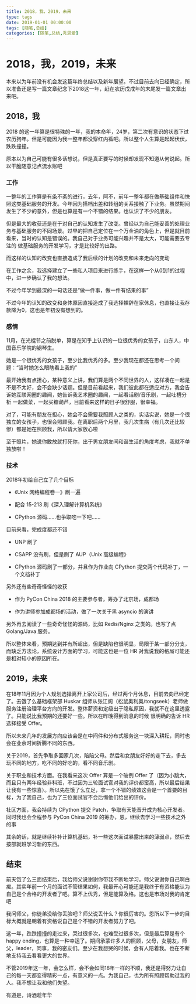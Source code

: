 ```yaml
---
title: 2018，我，2019，未来
type: tags
date: 2019-01-01 00:00:00
tags: [随笔,总结]
categories: [随笔,总结,秀恩爱]
---
```


# 2018，我，2019，未来

本来以为年前没有机会发这篇年终总结以及新年展望。不过目前去向已经确定，所以准备还是写一篇文章纪念下2018这一年，赶在农历戊戌年的末尾发一篇文章出来吧。

<!--more-->

## 2018，我

2018 的这一年算是很特殊的一年，我的本命年，24岁，第二次有意识的状态下过农历狗年。但是可能因为我一整年都没穿红内裤吧。所以整个人生算是起起伏伏，跌跌撞撞。

原本以为自己可能有很多话想说，但是真正要写的时候却发现不知道从何说起。所以干脆随意记点流水账吧

### 工作

一整年的工作算是有条不紊的进行，去年，阿不，前年一整年都在做基础组件和快照这类基础服务的开发。今年因为搭档出差和转组的关系接触了下业务。虽然期间发生了不少的意外，但是也算是有一个不错的结果。也认识了不少的朋友。

但是最大的收获还是在于对自己的认知发生了改变。曾经以为自己能妥善的处理业务与基础服务的不同场景。过早的把自己定位在一个万金油的角色上，但是就目前看来，当时的认知是错误的。我自己对于业务可能兴趣并不是太大，可能需要去专注的
做基础服务的开发学习，才是比较好的出路。

而这样的认知的改变也直接造成了我后续的计划的改变和未来走向的变动

在工作之余，我选择建立了一些私人项目来进行练手，在这样一个从0到1的过程中，进一步确认了我的想法。

不过今年学到最深的一句话还是“做一件事，做一件有结果的事”

不过今年的认知的改变和身体原因直接造成了我选择裸辞在家休息，也直接让我存款降为0，这也是年初没有想到的。

### 感情

11月，在光棍节之前脱单，算是在知乎上认识的一位很优秀的女孩子，山东人，中国音乐学院的钢琴生。

她是一个很优秀的女孩子，至少比我优秀的多。至少我现在都还在思考一个问题：“当时她怎么眼瞎看上我的”

最开始我有点担心，某种意义上讲，我们算是两个不同世界的人，这样凑在一起是不是不太好，会不会缺少话题。但是目前看起来，我们彼此都在适应对方，我会告诉她互联网圈的趣闻，她告诉我艺术圈的趣闻，一起看话剧/音乐剧，一起吐槽分析
一起做菜，一起买糖葫芦，目前看来这样的日子很舒服，很幸福。

对了，可能有朋友在担心，她会不会需要我照顾人之类的，实话实说，她是一个很独立的女孩子，也很会照顾我。在离职后两个月里，我几次生病（有几次还比较惨）都是她在照顾我，所以请大家放心啦

至于照片，她说你敢放就打死你，出于男女朋友间和谐生活的角度考虑，我就不单独放啦！

### 技术

2018年初给自己立了几个目标

* 《Unix 网络编程卷一》刷一遍

* 配合 15-213 刷《深入理解计算机系统》

* CPython 源码……也争取吃一下吧……

目前来看，完成度都还不错

* UNP 刷了

* CSAPP 没有刷，但是刷了 AUP（Unix 高级编程》

* CPython 源码刷了一部分，并且作为作业向 CPython 提交两个代码补丁，一个文档补丁

另外还有些奇奇怪怪的收获

* 作为 PyCon China 2018 的主要参与者，筹办了北京场，成都场

* 作为讲师参加成都场的活动，做了一次关于黑 asyncio 的演讲

另外再去阅读了一些奇奇怪怪的源码，比如 Redis/Nginx 之类的。也写了点 Golang/Java 服务。

所以整体来看，预期达到并有所超出，但是缺陷也很明显，局限于某一部分分支，而缺乏方法论，系统设计方面的学习，可能这也是一位 HR 对我说我的格局可能还是相对较小的原因所在。

## 2019，未来

在18年11月因为个人规划选择离开上家公司后，经过两个月休息，目前去向已经定了。去饿了么基础框架部 Huskar 组师从张江阁（松鼠奥利奥/tongseek）老师做服务注册治理平台方向的开发。整体薪资和定级出于隐私原因，我就不在这里透露了。只能说比我预期的还要好一些。所以在昨晚得到消息的时候
很明确的告诉 HR 选择接受 Offer。

所以未来几年的发展方向应该会是在中间件和分布式服务这一块深入耕耘，同时也会在业余时间折腾不同的东西。

关于2019，首先争取多回家几次，陪陪父母。然后和女朋友好好的走下去，多去玩不同的地方，吃不同的好吃的，看不同音乐剧。

关于职业和技术方面。在我看来这次 Offer 算是一个破例 Offer 了（因为小跳大，而且只有两年经验非科班，不过因为三轮面试官对我的评价都蛮高，所以最后结果让我有一些惊喜）。所以先在饿了么立足，拿一个不错的绩效这会是一个首要的目标，为了我自己，也为了三位面试官不会后悔他们给出的评价。

社区方面，我会持续为 CPython 提交 Patch，争取有天能晋升成为核心开发者。同时我也会全程参与 PyCon China 2019 的筹办，恩，继续去学习一些技术之外的事

其余的话，就是继续补补计算机基础，补一些这次面试暴露出来的薄弱点，然后去按部就班学习新的东西。

## 结束

前天饿了么三面结束后，我给师父说谢谢你带我不断地学习。师父说谢你自己啊白痴。其实年前一个月的面试不管结果如何，我最开心可能还是我终于有资格能认为自己是个合格的开发者了吧。算不上优秀，但是能算及格。这也是市场对我的肯定吧

我问师父，你徒弟没给你丢脸吧？师父说丢什么？你很厉害的。恩所以下一步的目标大概就是朝着有资格说自己是个不错的开发者努力了吧。

这一年，跌跌撞撞的走过来，哭过很多次，也难受过很多次，但是最后算是有个 happy ending，也算是一种幸运了。期间承蒙许多人的照顾，父母，女朋友，师父，leader，同事，我的密友们。至少在我想哭的时候，会有人陪着我。也在不断地支持我去看看更大的世界。

不管2019年这一年，会怎么样，会不会如同18年一样的不顺，我还是得努力让自己的每一天都变得精彩一点，有意义的一点。为我自己，也为所有照顾帮助过我的人。我不想让我和他们失望。

有道是，诗酒趁年华
